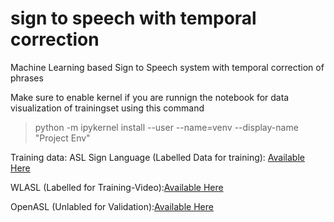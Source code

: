 # sign to speech with temporal correction
 Machine Learning based Sign to Speech system with temporal correction of phrases


Make sure to enable kernel if you are runnign the notebook for data visualization of trainingset using this command 
> python -m ipykernel install --user --name=venv --display-name "Project Env"

Training data:
ASL Sign Language (Labelled Data for training): [Available Here](https://www.kaggle.com/datasets/grassknoted/asl-alphabet)

WLASL (Labelled for Training-Video):[Available Here](https://www.kaggle.com/datasets/risangbaskoro/wlasl-processed)

OpenASL (Unlabled for Validation):[Available Here](https://github.com/chevalierNoir/OpenASL)

